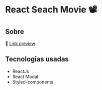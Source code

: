 # React Seach Movie 📽

## Sobre

🔗 <a href="https://react-g6qbvr.stackblitz.io">Link preview</a>

## Tecnologias usadas
<ul>
  <li>ReactJs</li>
  <li>React Modal</li>
  <li>Styled-components</li>
</ul>

